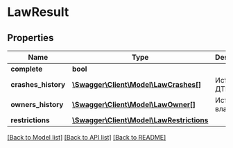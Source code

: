 # LawResult

## Properties
Name | Type | Description | Notes
------------ | ------------- | ------------- | -------------
**complete** | **bool** |  | [optional] 
**crashes_history** | [**\Swagger\Client\Model\LawCrashes[]**](LawCrashes.md) | История ДТП | [optional] 
**owners_history** | [**\Swagger\Client\Model\LawOwner[]**](LawOwner.md) | История владения | [optional] 
**restrictions** | [**\Swagger\Client\Model\LawRestrictions**](LawRestrictions.md) |  | [optional] 

[[Back to Model list]](../README.md#documentation-for-models) [[Back to API list]](../README.md#documentation-for-api-endpoints) [[Back to README]](../README.md)


